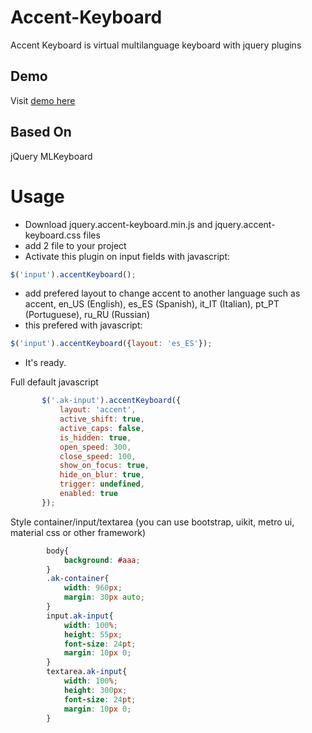# Accent-Keyboard
Accent Keyboard is virtual multilanguage keyboard with jquery plugins

## Demo
Visit [demo here](http://htmlpreview.github.io/?https://github.com/tghazali/Accent-Keyboard/blob/master/demo.html)

## Based On
jQuery MLKeyboard

# Usage
* Download jquery.accent-keyboard.min.js and jquery.accent-keyboard.css files
* add 2 file to your project
* Activate this plugin on input fields with javascript: 
```javascript
$('input').accentKeyboard();
```
* add prefered layout to change accent to another language such as accent, en_US (English), es_ES (Spanish), it_IT (Italian), pt_PT (Portuguese), ru_RU (Russian) 
* this prefered with javascript: 
```javascript
$('input').accentKeyboard({layout: 'es_ES'});
```
* It's ready.

 Full default javascript
 ```javascript
        $('.ak-input').accentKeyboard({
            layout: 'accent',
            active_shift: true,
            active_caps: false,
            is_hidden: true,
            open_speed: 300,
            close_speed: 100,
            show_on_focus: true,
            hide_on_blur: true,
            trigger: undefined,
            enabled: true
        });
```
Style container/input/textarea (you can use bootstrap, uikit, metro ui, material css or other framework)
```css
        body{
            background: #aaa;
        }
        .ak-container{
            width: 960px;
            margin: 30px auto;
        }
        input.ak-input{
            width: 100%;
            height: 55px;
            font-size: 24pt;
            margin: 10px 0;
        }
        textarea.ak-input{
            width: 100%;
            height: 300px;
            font-size: 24pt;
            margin: 10px 0;
        }
```
